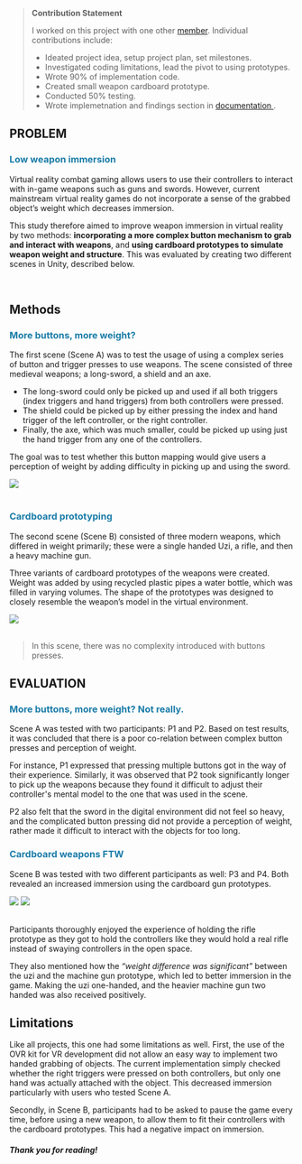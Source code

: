 > <div class="contribution-statement">
>
> **Contribution Statement**
>
> I worked on this project with one other <a href="https://www.faseehurrehman.com/" target="_blank">member</a>. Individual contributions include:
>
> - Ideated project idea, setup project plan, set milestones.
> - Investigated coding limitations, lead the pivot to using prototypes.
> - Wrote 90% of implementation code.
> - Created small weapon cardboard prototype.
> - Conducted 50% testing.
> - Wrote implemetnation and findings section in <a href="https://docs.google.com/document/d/1Jdy1aw1xWYKOEv0j9HLj1TrVOg9GIgxH3U6kGy0y36E/edit?usp=sharing" target="_blank"> documentation </a>.
> </div>

<h2 class="sub-heading"> PROBLEM </h2>
<h3 style="color:#1A7CA8;"> Low weapon immersion </h3>

Virtual reality combat gaming allows users to use their controllers to interact with
in-game weapons such as guns and swords. However, current mainstream virtual
reality games do not incorporate a sense of the grabbed object’s weight which
decreases immersion.

This study therefore aimed to improve
weapon immersion in virtual reality by two methods: **incorporating a more complex
button mechanism to grab and interact with weapons**, and **using cardboard
prototypes to simulate weapon weight and structure**. This was evaluated by creating two different scenes in Unity, described below.

<br>
<h2 class="sub-heading"> Methods </h2>
<h3 style="color:#1A7CA8;"> More buttons, more weight? </h3>

The first scene (Scene A) was to test the usage of using a complex series of button
and trigger presses to use weapons. The scene consisted of three medieval weapons;
a long-sword, a shield and an axe.

- The long-sword could only be picked up and used
  if all both triggers (index triggers and hand triggers) from both controllers were
  pressed.
- The shield could be picked up by either pressing the index and hand trigger of the left
  controller, or the right controller.
- Finally, the axe, which was much smaller, could be
  picked up using just the hand trigger from any one of the controllers.

The goal was to test whether this button mapping would give users a
perception of weight by adding difficulty in picking up and using the sword.

<div class="flex justify-center w-full">
<img loading="lazy"  class="w-full" src="/info/works/vr-fps/vr-1.png" />
</div>
<br>

<h3 style="color:#1A7CA8;"> Cardboard prototyping </h3>

The second scene (Scene B) consisted of three modern weapons, which differed in
weight primarily; these were a single handed Uzi, a rifle, and then a heavy machine
gun.

Three variants of cardboard prototypes of the weapons were
created. Weight was added by using recycled plastic pipes a water
bottle, which was filled in varying volumes. The shape of the prototypes was designed to closely resemble the weapon’s model in the virtual environment.

<div class="flex justify-center w-full">
<img loading="lazy"  class="w-full" src="/info/works/vr-fps/vr-2.png" />
</div>
<br>

> In this scene, there was no complexity introduced with buttons presses.

<h2 class="sub-heading"> EVALUATION </h2>
<h3 style="color:#1A7CA8;"> More buttons, more weight? Not really. </h3>

Scene A was tested with two participants: P1 and P2. Based on test results, it was concluded that there is a poor co-relation between complex button presses and perception of weight.

For instance, P1 expressed that pressing multiple buttons got in the
way of their experience. Similarly, it was observed that P2 took significantly longer to pick up the
weapons because they found it difficult to adjust their controller's mental model to the one that was used in the scene.

P2 also felt that the sword in the digital environment did not feel so heavy, and the complicated
button pressing did not provide a perception of weight, rather made it difficult to interact with the objects for too long.

<h3 style="color:#1A7CA8;"> Cardboard weapons FTW </h3>

Scene B was tested with two different participants as well: P3 and P4. Both revealed an increased immersion using the cardboard gun prototypes.

<div class="flex flex-col justify-center w-full">
<img loading="lazy" class="w-full" src="/info/works/vr-fps/vr-3.png" />
<img loading="lazy" class="w-3/4 mt-2" src="/info/works/vr-fps/vr-4.png" />
</div>
<br>

Participants thoroughly enjoyed the experience of holding the rifle prototype as they got to
hold the controllers like they would hold a real rifle instead of swaying controllers
in the open space.

They also mentioned how the _“weight
difference was significant”_ between the uzi and the machine gun prototype, which led to better immersion in the game. Making the uzi one-handed, and the heavier machine gun two handed was also received positively.

<h2 class="sub-heading"> Limitations </h2>

Like all projects, this one had some limitations as well. First, the
use of the OVR kit for VR development did not allow an easy way to implement two
handed grabbing of objects. The current implementation simply checked whether
the right triggers were pressed on both controllers, but only one hand was actually
attached with the object. This decreased immersion particularly with users who
tested Scene A.

Secondly, in Scene B, participants had to be asked to pause the
game every time, before using a new weapon, to allow them to fit their controllers
with the cardboard prototypes. This had a negative impact on immersion.

<h5 class="flex justify-center"> Thank you for reading! </h5>
